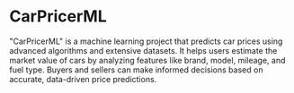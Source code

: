 # CarPricerML
"CarPricerML" is a machine learning project that predicts car prices using advanced algorithms and extensive datasets. It helps users estimate the market value of cars by analyzing features like brand, model, mileage, and fuel type. Buyers and sellers can make informed decisions based on accurate, data-driven price predictions.
